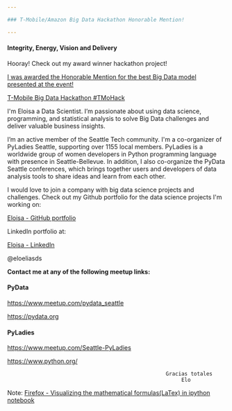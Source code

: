 ```yaml
---

### T-Mobile/Amazon Big Data Hackathon Honorable Mention!

---
```

#### Integrity, Energy, Vision and Delivery


Hooray! Check out my award winner hackathon project!

[I was awarded the Honorable Mention for the best Big Data model presented at the event!](http://bigdatahackathon2017.tmo.io)

[T-Mobile Big Data Hackathon #TMoHack ](https://www.youtube.com/watch?v=qEaGuX18sz4&feature=youtu.be)



I'm Eloisa a Data Scientist. I’m passionate about using data science, programming, and statistical analysis to solve Big Data challenges and deliver valuable business insights. 


I’m an active member of the Seattle Tech community. I'm a co-organizer of PyLadies Seattle, supporting over 1155 local members. PyLadies is a worldwide group of women developers in Python programming language with presence in Seattle-Bellevue. In addition, I also co-organize the PyData Seattle conferences, which brings together users and developers of data analysis tools to share ideas and learn from each other. 

I would love to join a company with big data science projects and challenges. Check out my Github portfolio for the data science projects I'm working on:


[Eloisa - GitHub portfolio](https://github.com/EloisaElias)


LinkedIn portfolio at:

[Eloisa - LinkedIn](https://www.linkedin.com/in/eloisaeliastran/)

@eloeliasds

__Contact me at any of the following meetup links:__


#### PyData

https://www.meetup.com/pydata_seattle

https://pydata.org



#### PyLadies

https://www.meetup.com/Seattle-PyLadies


https://www.python.org/

                                                       Gracias totales
                                                            Elo



Note: [Firefox - Visualizing the mathematical formulas(LaTex) in ipython notebook](http://docs.mathjax.org/en/latest/installation.html#firefox-and-local-fonts) 


